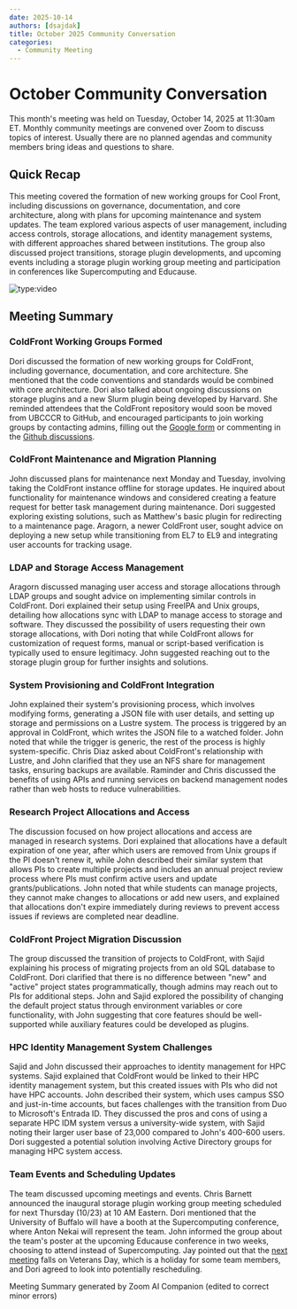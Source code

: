 ```yaml
---
date: 2025-10-14
authors: [dsajdak]
title: October 2025 Community Conversation
categories:
  - Community Meeting
---
```


# October Community Conversation

This month's meeting was held on Tuesday, October 14, 2025 at 11:30am ET.  Monthly community meetings are convened over Zoom to discuss topics of interest.  Usually there are no planned agendas and community members bring ideas and questions to share. 

<!-- more -->

## Quick Recap   

This meeting covered the formation of new working groups for Cool Front, including discussions on governance, documentation, and core architecture, along with plans for upcoming maintenance and system updates. The team explored various aspects of user management, including access controls, storage allocations, and identity management systems, with different approaches shared between institutions. The group also discussed project transitions, storage plugin developments, and upcoming events including a storage plugin working group meeting and participation in conferences like Supercomputing and Educause.  

![type:video](https://www.youtube.com/embed/sR83v9febQk?si=K0MtM7J1wHVSRqtm) 


## Meeting Summary

### ColdFront Working Groups Formed

Dori discussed the formation of new working groups for ColdFront, including governance, documentation, and core architecture. She mentioned that the code conventions and standards would be combined with core architecture. Dori also talked about ongoing discussions on storage plugins and a new Slurm plugin being developed by Harvard. She reminded attendees that the ColdFront repository would soon be moved from UBCCCR to GitHub, and encouraged participants to join working groups by contacting admins, filling out the [Google form](https://docs.google.com/forms/d/e/1FAIpQLScj5k6KqGf3_EQnKdfW4EIAKJT85-nfCBZsyiG-kh8wNlt3mg/viewform?usp=sharing&ouid=113958301296841434443) or commenting in the [Github discussions](https://github.com/ubccr/coldfront/discussions).  

### ColdFront Maintenance and Migration Planning   

John discussed plans for maintenance next Monday and Tuesday, involving taking the ColdFront instance offline for storage updates. He inquired about functionality for maintenance windows and considered creating a feature request for better task management during maintenance. Dori suggested exploring existing solutions, such as Matthew's basic plugin for redirecting to a maintenance page. Aragorn, a newer ColdFront user, sought advice on deploying a new setup while transitioning from EL7 to EL9 and integrating user accounts for tracking usage.  

### LDAP and Storage Access Management  

Aragorn discussed managing user access and storage allocations through LDAP groups and sought advice on implementing similar controls in ColdFront. Dori explained their setup using FreeIPA and Unix groups, detailing how allocations sync with LDAP to manage access to storage and software. They discussed the possibility of users requesting their own storage allocations, with Dori noting that while ColdFront allows for customization of request forms, manual or script-based verification is typically used to ensure legitimacy. John suggested reaching out to the storage plugin group for further insights and solutions.  

### System Provisioning and ColdFront Integration  

John explained their system's provisioning process, which involves modifying forms, generating a JSON file with user details, and setting up storage and permissions on a Lustre system. The process is triggered by an approval in ColdFront, which writes the JSON file to a watched folder. John noted that while the trigger is generic, the rest of the process is highly system-specific. Chris Diaz asked about ColdFront's relationship with Lustre, and John clarified that they use an NFS share for management tasks, ensuring backups are available. Raminder and Chris discussed the benefits of using APIs and running services on backend management nodes rather than web hosts to reduce vulnerabilities.  

### Research Project Allocations and Access  

The discussion focused on how project allocations and access are managed in research systems. Dori explained that allocations have a default expiration of one year, after which users are removed from Unix groups if the PI doesn't renew it, while John described their similar system that allows PIs to create multiple projects and includes an annual project review process where PIs must confirm active users and update grants/publications. John noted that while students can manage projects, they cannot make changes to allocations or add new users, and explained that allocations don't expire immediately during reviews to prevent access issues if reviews are completed near deadline.  

### ColdFront Project Migration Discussion  

The group discussed the transition of projects to ColdFront, with Sajid explaining his process of migrating projects from an old SQL database to ColdFront. Dori clarified that there is no difference between "new" and "active" project states programmatically, though admins may reach out to PIs for additional steps. John and Sajid explored the possibility of changing the default project status through environment variables or core functionality, with John suggesting that core features should be well-supported while auxiliary features could be developed as plugins.  

### HPC Identity Management System Challenges  

Sajid and John discussed their approaches to identity management for HPC systems. Sajid explained that ColdFront would be linked to their HPC identity management system, but this created issues with PIs who did not have HPC accounts. John described their system, which uses campus SSO and just-in-time accounts, but faces challenges with the transition from Duo to Microsoft's Entrada ID. They discussed the pros and cons of using a separate HPC IDM system versus a university-wide system, with Sajid noting their larger user base of 23,000 compared to John's 400-600 users. Dori suggested a potential solution involving Active Directory groups for managing HPC system access.  

### Team Events and Scheduling Updates  

The team discussed upcoming meetings and events. Chris Barnett announced the inaugural storage plugin working group meeting scheduled for next Thursday (10/23) at 10 AM Eastern. Dori mentioned that the University of Buffalo will have a booth at the Supercomputing conference, where Anton Nekai will represent the team. John informed the group about the team's poster at the upcoming Educause conference in two weeks, choosing to attend instead of Supercomputing. Jay pointed out that the [next meeting](2025-11-cc.md) falls on Veterans Day, which is a holiday for some team members, and Dori agreed to look into potentially rescheduling.  

Meeting Summary generated by Zoom AI Companion (edited to correct minor errors) 



